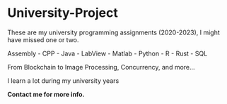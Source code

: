 # University-Project
These are my university programming assignments (2020-2023), I might have missed one or two.

Assembly - CPP - Java - LabView - Matlab - Python - R - Rust - SQL

From Blockchain to Image Processing, Concurrency, and more...

I learn a lot during my university years

**Contact me for more info.**

